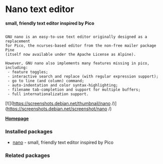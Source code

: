 # Nano text editor

__small, friendly text editor inspired by Pico__

```

GNU nano is an easy-to-use text editor originally designed as a replacement
for Pico, the ncurses-based editor from the non-free mailer package Pine
(itself now available under the Apache License as Alpine).

However, GNU nano also implements many features missing in pico, including:
 - feature toggles;
 - interactive search and replace (with regular expression support);
 - go to line (and column) command;
 - auto-indentation and color syntax-highlighting;
 - filename tab-completion and support for multiple buffers;
 - full internationalization support.

```

[![](https://screenshots.debian.net/thumbnail/nano /)](https://screenshots.debian.net/screenshot/nano /)


 **[Homepage](https://www.nano-editor.org/)**

### Installed packages

* [nano](https://packages.debian.org/stretch/nano) - small, friendly text editor inspired by Pico

### Related packages

<sub>  </sub>
